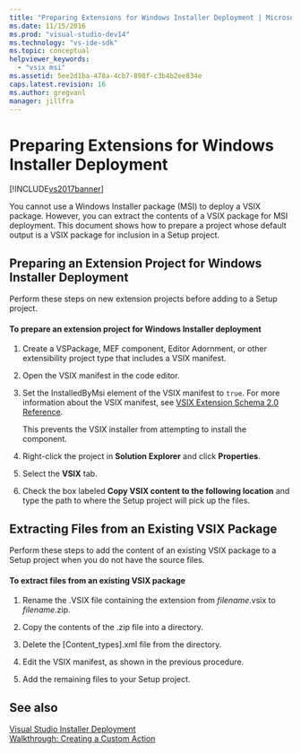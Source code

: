 ```yaml
---
title: "Preparing Extensions for Windows Installer Deployment | Microsoft Docs"
ms.date: 11/15/2016
ms.prod: "visual-studio-dev14"
ms.technology: "vs-ide-sdk"
ms.topic: conceptual
helpviewer_keywords: 
  - "vsix msi"
ms.assetid: 5ee2d1ba-478a-4cb7-898f-c3b4b2ee834e
caps.latest.revision: 16
ms.author: gregvanl
manager: jillfra
---
```

# Preparing Extensions for Windows Installer Deployment
[!INCLUDE[vs2017banner](../includes/vs2017banner.md)]

You cannot use a Windows Installer package (MSI) to deploy a VSIX package. However, you can extract the contents of a VSIX package for MSI deployment. This document shows how to prepare a project whose default output is a VSIX package for inclusion in a Setup project.  
  
## Preparing an Extension Project for Windows Installer Deployment  
 Perform these steps on new extension projects before adding to a Setup project.  
  
#### To prepare an extension project for Windows Installer deployment  
  
1. Create a VSPackage, MEF component, Editor Adornment, or other extensibility project type that includes a VSIX manifest.  
  
2. Open the VSIX manifest in the code editor.  
  
3. Set the InstalledByMsi element of the VSIX manifest to `true`. For more information about the VSIX manifest, see [VSIX Extension Schema 2.0 Reference](../extensibility/vsix-extension-schema-2-0-reference.md).  
  
     This prevents the VSIX installer from attempting to install the component.  
  
4. Right-click the project in **Solution Explorer** and click **Properties**.  
  
5. Select the **VSIX** tab.  
  
6. Check the box labeled **Copy VSIX content to the following location** and type the path to where the Setup project will pick up the files.  
  
## Extracting Files from an Existing VSIX Package  
 Perform these steps to add the content of an existing VSIX package to a Setup project when you do not have the source files.  
  
#### To extract files from an existing VSIX package  
  
1. Rename the .VSIX file containing the extension from *filename*.vsix to *filename*.zip.  
  
2. Copy the contents of the .zip file into a directory.  
  
3. Delete the [Content_types].xml file from the directory.  
  
4. Edit the VSIX manifest, as shown in the previous procedure.  
  
5. Add the remaining files to your Setup project.  
  
## See also  
 [Visual Studio Installer Deployment](https://msdn.microsoft.com/121be21b-b916-43e2-8f10-8b080516d2a0)   
 [Walkthrough: Creating a Custom Action](https://msdn.microsoft.com/4bd4b63a-2b91-431e-839c-5752443f0eaf)

